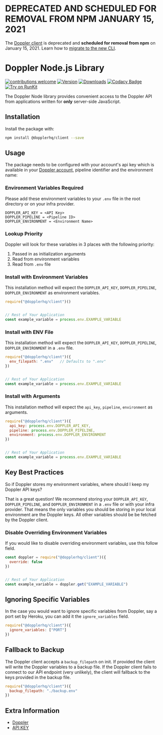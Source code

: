 # DEPRECATED AND SCHEDULED FOR REMOVAL FROM NPM JANUARY 15, 2021

The [Doppler client](https://www.npmjs.com/package/doppler-client) is deprecated and **scheduled for removal from npm** on January 15, 2021. Learn how to [migrate to the new CLI](https://docs.doppler.com/docs/saying-goodbye-to-the-doppler-client-packages-node-cli).


# Doppler Node.js Library

[![contributions welcome](https://img.shields.io/badge/contributions-welcome-brightgreen.svg?style=flat)](https://github.com/DopplerHQ/node-client)
[![Version](https://img.shields.io/npm/v/@dopplerhq/client.svg)](https://www.npmjs.org/package/@dopplerhq/client)
[![Downloads](https://img.shields.io/npm/dm/@dopplerhq/client.svg)](https://www.npmjs.com/package/@dopplerhq/client)
[![Codacy Badge](https://api.codacy.com/project/badge/Grade/ee88ca15a8fb48068c5643b037ea978b)](https://www.codacy.com/app/Doppler/node-client?utm_source=github.com&amp;utm_medium=referral&amp;utm_content=DopplerHQ/node-client&amp;utm_campaign=Badge_Grade)
[![Try on RunKit](https://badge.runkitcdn.com/@dopplerhq/client.svg)](https://runkit.com/npm/@dopplerhq/client)

The Doppler Node library provides convenient access to the Doppler API from
applications written for **only** server-side JavaScript.

## Installation

Install the package with:

``` bash
npm install @dopplerhq/client --save
```

## Usage

The package needs to be configured with your account's api key which is available in your [Doppler account](https://doppler.com/workplace/api_key), pipeline identifier and the environment name:


### Environment Variables Required
Please add these environment variables to your `.env` file in the root directory or on your infra provider.

```
DOPPLER_API_KEY = <API Key>
DOPPLER_PIPELINE = <Pipeline ID>
DOPPLER_ENVIRONMENT = <Environment Name>
```

### Lookup Priority
Doppler will look for these variables in 3 places with the following priority:

1. Passed in as initialization arguments
2. Read from environment variables
3. Read from `.env` file


### Install with Environment Variables
This installation method will expect the `DOPPLER_API_KEY`, `DOPPLER_PIPELINE`, `DOPPLER_ENVIRONMENT` as environment variables.

``` js
require("@dopplerhq/client")()


// Rest of Your Application
const example_variable = process.env.EXAMPLE_VARIABLE
```

### Install with ENV File
This installation method will expect the `DOPPLER_API_KEY`, `DOPPLER_PIPELINE`, `DOPPLER_ENVIRONMENT` in a `.env` file.

``` js
require("@dopplerhq/client")({
  env_filepath: ".env"   // Defaults to ".env"
})


// Rest of Your Application
const example_variable = process.env.EXAMPLE_VARIABLE
```

### Install with Arguments
This installation method will expect the `api_key`, `pipeline`, `environment` as arguments.

``` js
require("@dopplerhq/client")({
  api_key: process.env.DOPPLER_API_KEY,
  pipeline: process.env.DOPPLER_PIPELINE,
  environment: process.env.DOPPLER_ENVIRONMENT
})


// Rest of Your Application
const example_variable = process.env.EXAMPLE_VARIABLE
```


## Key Best Practices

So if Doppler stores my environment variables, where should I keep my Doppler API keys?

That is a great question! We recommend storing your `DOPPLER_API_KEY`, `DOPPLER_PIPELINE`, and `DOPPLER_ENVIRONMENT`
in a `.env` file or with your infra provider. That means the only variables you should be storing in your local environment are the Doppler keys. All other variables should be be fetched by the Doppler client.


### Disable Overriding Environment Variables
If you would like to disable overriding environment variables, use this follow field.

``` js
const doppler = require("@dopplerhq/client")({
  override: false
})


// Rest of Your Application
const example_variable = doppler.get("EXAMPLE_VARIABLE")
```


## Ignoring Specific Variables

In the case you would want to ignore specific variables from Doppler, say a port set by Heroku, you can add it the `ignore_variables` field.

``` js
require("@dopplerhq/client")({
  ignore_variables: ["PORT"]
})
```

## Fallback to Backup

The Doppler client accepts a `backup_filepath` on init. If provided the client will write
the Doppler variables to a backup file. If the Doppler client fails to connect to our API
endpoint (very unlikely), the client will fallback to the keys provided in the backup file.

``` js
require("@dopplerhq/client")({
  backup_filepath: "./backup.env"
})
```

## Extra Information

- [Doppler](https://doppler.com)
- [API KEY](https://doppler.com/workplace/api_key)
